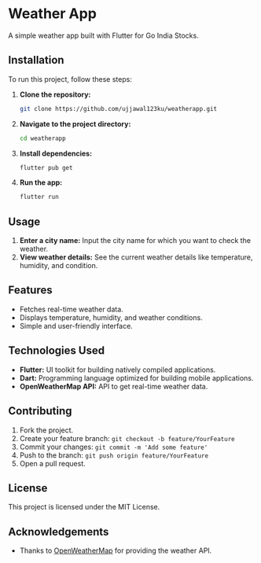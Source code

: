 # Weather App

A simple weather app built with Flutter for Go India Stocks.

## Installation

To run this project, follow these steps:

1. **Clone the repository:**
    ```sh
    git clone https://github.com/ujjawal123ku/weatherapp.git
    ```

2. **Navigate to the project directory:**
    ```sh
    cd weatherapp
    ```

3. **Install dependencies:**
    ```sh
    flutter pub get
    ```

4. **Run the app:**
    ```sh
    flutter run
    ```

## Usage

1. **Enter a city name:** Input the city name for which you want to check the weather.
2. **View weather details:** See the current weather details like temperature, humidity, and condition.

## Features

- Fetches real-time weather data.
- Displays temperature, humidity, and weather conditions.
- Simple and user-friendly interface.

## Technologies Used

- **Flutter:** UI toolkit for building natively compiled applications.
- **Dart:** Programming language optimized for building mobile applications.
- **OpenWeatherMap API:** API to get real-time weather data.

## Contributing

1. Fork the project.
2. Create your feature branch: `git checkout -b feature/YourFeature`
3. Commit your changes: `git commit -m 'Add some feature'`
4. Push to the branch: `git push origin feature/YourFeature`
5. Open a pull request.

## License

This project is licensed under the MIT License.

## Acknowledgements

- Thanks to [OpenWeatherMap](https://openweathermap.org/) for providing the weather API.
